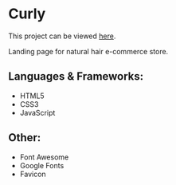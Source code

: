 # Curly 
This project can be viewed [here](https://NeioruzJbira.github.io/Curly/).

Landing page for natural hair e-commerce store.
## Languages & Frameworks:
- HTML5
- CSS3
- JavaScript

## Other:
- Font Awesome
- Google Fonts
- Favicon